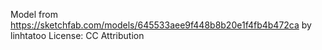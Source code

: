 Model from https://sketchfab.com/models/645533aee9f448b8b20e1f4fb4b472ca by linhtatoo
License: CC Attribution
